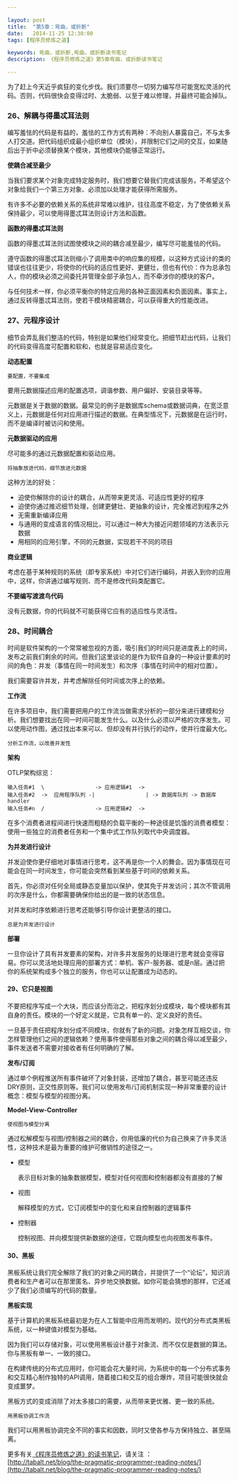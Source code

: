 ```yaml
---

layout: post
title:  "第5章：弯曲，或折断"
date:   2014-11-25 12:30:00
tags: [程序员修炼之道]

keywords: 弯曲，或折断,弯曲，或折断读书笔记
description: 《程序员修炼之道》第5章弯曲，或折断读书笔记

---
```


为了赶上今天近乎疯狂的变化步伐。我们须要尽一切努力编写尽可能宽松灵活的代码。否则，代码很快会变得过时、太脆弱、以至于难以修理，并最终可能会掉队。

### 26、解耦与得墨忒耳法则

编写羞怯的代码是有益的，羞怯的工作方式有两种：不向别人暴露自己，不与太多人打交道。把代码组织成最小组织单位（模块），并限制它们之间的交互，如果随后出于折中必须替换某个模块，其他模块仍能够正常运行。


**使耦合减至最少**

当我们要求某个对象完成特定服务时，我们想要它替我们完成该服务，不希望这个对象给我们一个第三方对象、必须加以处理才能获得所需服务。

有许多不必要的依赖关系的系统非常难以维护，往往高度不稳定，为了使依赖关系保持最少，可以使用得墨忒耳法则设计方法和函数。


**函数的得墨忒耳法则**

函数的得墨忒耳法则试图使模块之间的耦合减至最少，编写尽可能羞怯的代码。

遵守函数的得墨忒耳法则缩小了调用类中的响应集的规模，以这种方式设计的类的错误也往往更少，将使你的代码的适应性更好、更健壮，但也有代价：作为总承包人，你的模块必须之间委托并管理全部子承包人，而不牵涉你的模块的客户。

与任何技术一样，你必须平衡你的特定应用的各种正面因素和负面因素。事实上，通过反转得墨忒耳法则，使若干模块精密耦合，可以获得重大的性能改进。


### 27、元程序设计

细节会弄乱我们整洁的代码，特别是如果他们经常变化。把细节赶出代码，让我们的代码变得高度可配置和软和，也就是容易适应变化。

**动态配置**

`要配置，不要集成`

要用元数据描述应用的配置选项，调谐参数、用户偏好、安装目录等等。

元数据是关于数据的数据。最常见的例子是数据库schema或数据词典，在宽泛意义上，元数据是任何对应用进行描述的数据。在典型情况下，元数据是在运行时，而不是编译时被访问和使用。


**元数据驱动的应用**

尽可能多的通过元数据配置和驱动应用。

`将抽象放进代码，细节放进元数据`

这种方法的好处：

* 迫使你解除你的设计的耦合，从而带来更灵活、可适应性更好的程序
* 迫使你通过推迟细节处理，创建更健壮、更抽象的设计，完全推迟到程序之外
* 无需重新编译应用
* 与通用的变成语言的情况相比，可以通过一种大为接近问题领域的方法表示元数据
* 用相同的应用引擎，不同的元数据，实现若干不同的项目


**商业逻辑**

考虑在基于某种规则的系统（即专家系统）中对它们进行编码，并嵌入到你的应用中，这样，你讲通过编写规则、而不是修改代码类配置它。


**不要编写渡渡鸟代码**

没有元数据，你的代码就不可能获得它应有的适应性与灵活性。


### 28、时间耦合

时间是软件架构的一个常常被忽视的方面，吸引我们的时间只是进度表上的时间，发布之前我们剩余的时间。但我们这里谈论的是作为软件自身的一种设计要素的时间的角色：并发（事情在同一时间发生）和次序（事情在时间中的相对位置）。

我们需要容许并发，并考虑解除任何时间或次序上的依赖。

**工作流**

在许多项目中，我们需要把用户的工作流当做需求分析的一部分来进行建模和分析。我们想要找出在同一时间可能发生什么。以及什么必须以严格的次序发生。可以使用动作图，通过找出本来可以、但却没有并行执行的动作，使并行度最大化。

`分析工作流，以改善并发性`

**架构**

OTLP架构综览：

	输入任务#1  \                -> 应用逻辑#1  ->
	输入任务#2  ->  应用程序队列 -|                | -> 数据库队列 -> 数据库handler
	输入任务#n  /                -> 应用逻辑#2  ->


在多个消费者进程间进行快速而粗糙的负载平衡的一种途径是饥饿的消费者模型：使用一些独立的消费者任务和一个集中式工作队列取代中央调度器。

**为并发进行设计**

并发迫使你更仔细地对事情进行思考，这不再是你一个人的舞会。因为事情现在可能会在同一时间发生，你可能会突然看到某些基于时间的依赖关系。

首先，你必须对任何全局或静态变量加以保护，使其免于并发访问；其次不管调用的次序是什么，你都需要确保你给出的是一致的状态信息。

对并发和时序依赖进行思考还能够引导你设计更整洁的接口。

`总是为并发进行设计`


**部署**

一旦你设计了具有并发要素的架构，对许多并发服务的处理进行思考就会变得容易。你可以灵活地处理应用的部署方式：单机、客户-服务器、或是n层。通过把你的系统架构成多个独立的服务，你也可以让配置成为动态的。



#### 29、它只是视图

不要把程序写成一个大块，而应该分而治之，把程序划分成模块，每个模块都有其自身的责任。模块的一个好定义就是，它具有单一的、定义良好的责任。

一旦基于责任把程序划分成不同模块，你就有了新的问题。对象怎样互相交谈，你怎样管理他们之间的逻辑依赖？使用事件使得那些对象之间的耦合得以减至最少，事件发送者不需要对接收者有任何明确的了解。


**发布/订阅**

通过单个例程推送所有事件破坏了对象封装，还增加了耦合，甚至可能还违反DRY原则，正交性原则等。我们可以使用发布/订阅机制实现一种非常重要的设计概念：模型与模型的视图分离。


**Model-View-Controller**

`使视图与模型分离`

通过松解模型与视图/控制器之间的耦合，你用低廉的代价为自己换来了许多灵活性，这种技术是最为重要的维护可撤销性的途径之一。

* 模型

	表示目标对象的抽象数据模型，模型对任何视图和控制器都没有直接的了解

* 视图

	解释模型的方式，它订阅模型中的变化和来自控制器的逻辑事件

* 控制器

	控制视图、并向模型提供新数据的途径，它既向模型也向视图发布事件。
	
	
#### 30、黑板

黑板系统让我们完全解除了我们的对象之间的耦合，并提供了一个“论坛”，知识消费者和生产者可以在那里匿名、异步地交换数据。如你可能会猜想的那样，它还减少了我们必须编写的代码的数量。

**黑板实现**

基于计算机的黑板系统最初是为在人工智能中应用而发明的。现代的分布式类黑板系统，以一种键值对模型为基础。

因为我们可以存储对象，可以使用黑板设计基于对象流、而不仅仅是数据的算法。你与黑板有单一、一致的接口。

在构建传统的分布式应用时，你可能会花大量时间，为系统中的每一个分布式事务和交互精心制作独特的API调用，随着接口和交互的组合爆炸，项目可能很快就会变成噩梦。

黑板方式的变成消除了对太多接口的需要，从而带来更优雅、更一致的系统。


`用黑板协调工作流`

我们可以用黑板协调完全不同的事实和因数，同时又使各参与方保持独立、甚至隔离。


更多有关[《程序员修炼之道》的读书笔记](http://tabalt.net/blog/the-pragmatic-programmer-reading-notes/)，请关注 ：  
[http://tabalt.net/blog/the-pragmatic-programmer-reading-notes/](http://tabalt.net/blog/the-pragmatic-programmer-reading-notes/)